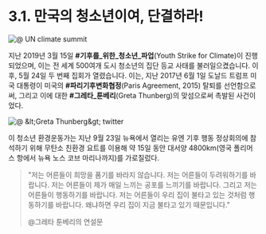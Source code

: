 # 3.1. 만국의 청소년이여, 단결하라!

![@ UN climate summit](https://dw-wp-production.imgix.net/2019/09/trump_thunberg.jpg?auto=format&fit=crop&ixlib=react-8.6.4&h=546&w=970)

지난 2019년 3월 15일 **\#기후를\_위한\_청소년\_파업**\(Youth Strike for Climate\)이 진행되었으며, 이는 전 세계 500여개 도시 청소년의 집단 등교 사태를 불러일으켰습니다. 이후, 5월 24일 두 번째 집회가 열렸습니다. 이는, 지난 2017년 6월 1일 도날드 트럼프 미국 대통령이 미국의 **\#파리기후변화협정**\(Paris Agreement, 2015\) 탈퇴를 선언함으로써, 그리고 이에 대한 **\#그레타\_툰베리**\(Greta Thunberg\)의 맞섬으로써 촉발된 사건이었다.

![@ &amp;lt;Greta Thunberg&amp;gt; twitter](https://mostbeautifulyachts.com/wp-content/uploads/2019/08/maliziaii-1565803491n8k4g-700x462.jpg)

이 청소년 환경운동가는 지난 9월 23일 뉴욕에서 열리는 유엔 기후 행동 정상회의에 참석하기 위해 무탄소 친환경 요트를 이용해 약 15일 동안 대서양 4800km\(영국 폴리머스 항에서 뉴욕 노스 코브 마리나까지\)를 가로질렀다.

> "저는 어른들이 희망을 품기를 바라지 않습니다. 저는 어른들이 두려워하기를 바랍니다. 저는 어른들이 제가 매일 느끼는 공포를 느끼기를 바랍니다. 그리고 저는 어른들이 행동하기를 바랍니다. 저는 어른들이 우리 집이 불타고 있는 것처럼 행동하기를 바랍니다. 왜냐하면 우리 집이 지금 불타고 있기 때문입니다."
>
> @그레타 툰베리의 연설문

